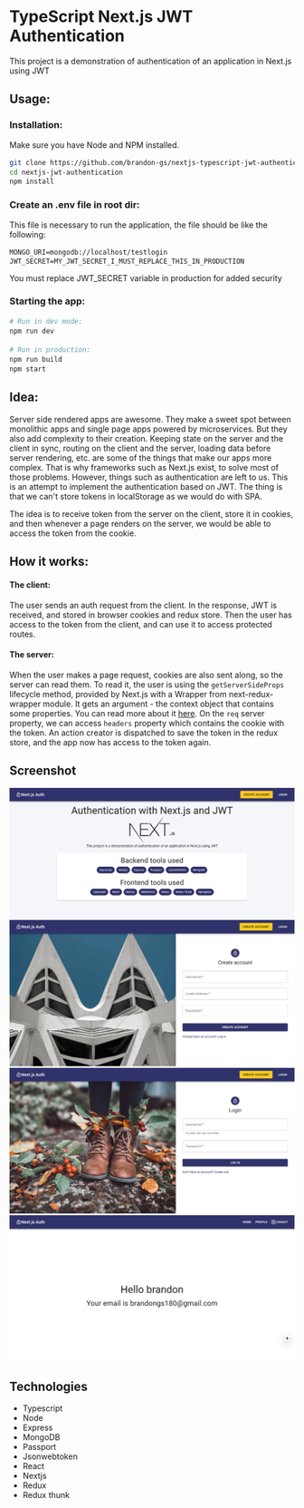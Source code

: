 # TypeScript Next.js JWT Authentication

This project is a demonstration of authentication of an application in Next.js using JWT

## Usage:

### Installation:

Make sure you have Node and NPM installed.

```bash
git clone https://github.com/brandon-gs/nextjs-typescript-jwt-authentication
cd nextjs-jwt-authentication
npm install
```

### Create an .env file in root dir:

This file is necessary to run the application, the file should be like the following:

```.env
MONGO_URI=mongodb://localhost/testlogin
JWT_SECRET=MY_JWT_SECRET_I_MUST_REPLACE_THIS_IN_PRODUCTION
```

You must replace JWT_SECRET variable in production for added security

### Starting the app:

```bash
# Run in dev mode:
npm run dev

# Run in production:
npm run build
npm start
```

## Idea:

Server side rendered apps are awesome. They make a sweet spot between monolithic apps and single page apps powered by microservices. But they also add complexity to their creation. Keeping state on the server and the client in sync, routing on the client and the server, loading data before server rendering, etc. are some of the things that make our apps more complex. That is why frameworks such as Next.js exist, to solve most of those problems. However, things such as authentication are left to us. This is an attempt to implement the authentication based on JWT. The thing is that we can't store tokens in localStorage as we would do with SPA.

The idea is to receive token from the server on the client, store it in cookies, and then whenever a page renders on the server, we would be able to access the token from the cookie.

## How it works:

#### The client:

The user sends an auth request from the client. In the response, JWT is received, and stored in browser cookies and redux store. Then the user has access to the token from the client, and can use it to access protected routes.

#### The server:

When the user makes a page request, cookies are also sent along, so the server can read them. To read it, the user is using the `getServerSideProps` lifecycle method, provided by Next.js with a Wrapper from next-redux-wrapper module. It gets an argument - the context object that contains some properties. You can read more about it [here](https://nextjs.org/docs/basic-features/data-fetching#getserversideprops-server-side-rendering). On the `req` server property, we can access `headers` property which contains the cookie with the token. An action creator is dispatched to save the token in the redux store, and the app now has access to the token again.

## Screenshot

![](docs/home.png)
![](docs/register.png)
![](docs/login.png)
![](docs/profile.png)

## Technologies

- Typescript
- Node
- Express
- MongoDB
- Passport
- Jsonwebtoken
- React
- Nextjs
- Redux
- Redux thunk
